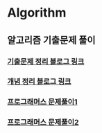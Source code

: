 # Algorithm

## 알고리즘 기출문제 풀이 

### [기출문제 정리 블로그 링크](https://velog.io/@cse05091/series/%EC%95%8C%EA%B3%A0%EB%A6%AC%EC%A6%98-%EA%B8%B0%EC%B6%9C%EB%AC%B8%EC%A0%9C)
### [개념 정리 블로그 링크](https://velog.io/@cse05091/series/%EC%BD%94%ED%85%8C%EC%A4%80%EB%B9%84-%EC%95%8C%EA%B3%A0%EB%A6%AC%EC%A6%98-%EC%A0%95%EB%A6%AC)
### [프로그래머스 문제풀이1](https://velog.io/@cse05091/series/%EC%95%8C%EA%B3%A0%EB%A6%AC%EC%A6%98)
### [프로그래머스 문제풀이2](https://velog.io/@cse05091/series/AlgorithmProgrammers-Level-2)

